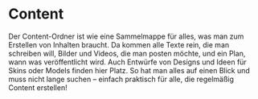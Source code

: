 # Content
Der Content-Ordner ist wie eine Sammelmappe für alles, was man zum Erstellen von Inhalten braucht. Da kommen alle Texte rein, die man schreiben will, Bilder und Videos, die man posten möchte, und ein Plan, wann was veröffentlicht wird. Auch Entwürfe von Designs und Ideen für Skins oder Models finden hier Platz. So hat man alles auf einen Blick und muss nicht lange suchen – einfach praktisch für alle, die regelmäßig Content erstellen!






